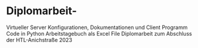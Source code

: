 # Diplomarbeit-
Virtueller Server Konfigurationen, Dokumentationen und Client Programm Code in Python
Arbeitstagebuch als Excel File
Diplomarbeit zum Abschluss der HTL-Anichstraße 2023
